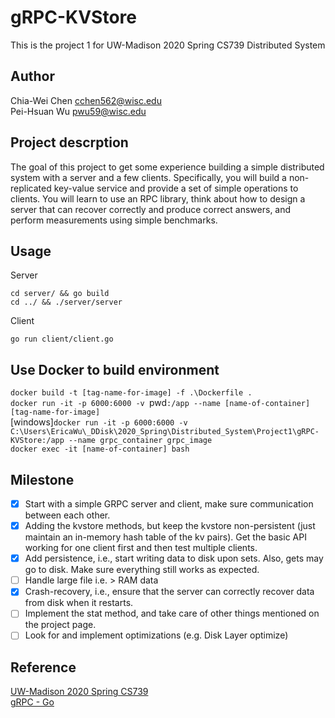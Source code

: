 # gRPC-KVStore
This is the project 1 for UW-Madison 2020 Spring CS739 Distributed System

## Author
Chia-Wei Chen cchen562@wisc.edu <br>
Pei-Hsuan Wu  pwu59@wisc.edu

## Project descrption
The goal of this project to get some experience building a simple distributed system with a server and a few clients. Specifically, you will build a non-replicated key-value service and provide a set of simple operations to clients. You will learn to use an RPC library, think about how to design a server that can recover correctly and produce correct answers, and perform measurements using simple benchmarks.

## Usage
Server
```
cd server/ && go build
cd ../ && ./server/server
```
Client
```
go run client/client.go
```

## Use Docker to build environment
`docker build -t [tag-name-for-image] -f .\Dockerfile .` <br>
`docker run -it -p 6000:6000 -v `pwd`:/app --name [name-of-container] [tag-name-for-image]` <br>
[windows]`docker run -it -p 6000:6000 -v C:\Users\EricaWu\_DDisk\2020_Spring\Distributed_System\Project1\gRPC-KVStore:/app --name grpc_container grpc_image ` <br>
`docker exec -it [name-of-container] bash` <br>

## Milestone
- [x] Start with a simple GRPC server and client, make sure communication between each other.
- [x] Adding the kvstore methods, but keep the kvstore non-persistent (just maintain an in-memory hash table of the kv pairs). Get the basic API working for one client first and then test multiple clients.
- [x] Add persistence, i.e., start writing data to disk upon sets. Also, gets may go to disk. Make sure everything still works as expected.
- [ ] Handle large file i.e. > RAM data
- [x] Crash-recovery, i.e., ensure that the server can correctly recover data from disk when it restarts.
- [ ] Implement the stat method, and take care of other things mentioned on the project page.
- [ ] Look for and implement optimizations (e.g. Disk Layer optimize)

## Reference
[UW-Madison 2020 Spring CS739](http://pages.cs.wisc.edu/~ra/Classes/739-sp20/index.html) <br>
[gRPC - Go](https://grpc.io/docs/quickstart/go/)
